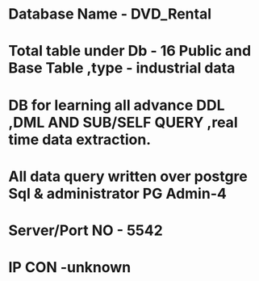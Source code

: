 # Database Name - DVD_Rental
# Total table under Db - 16 Public and Base Table ,type - industrial data 
# DB for learning all advance DDL ,DML AND SUB/SELF QUERY ,real time data extraction.
# All data query written over postgre Sql & administrator PG Admin-4
# Server/Port NO - 5542
# IP CON -unknown

